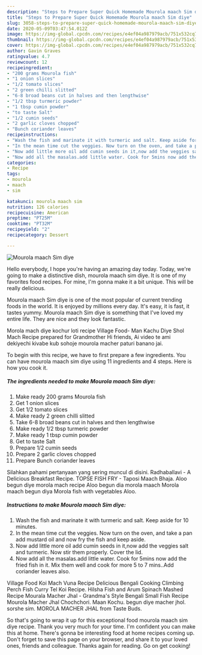 ```yaml
---
description: "Steps to Prepare Super Quick Homemade Mourola maach Sim diye"
title: "Steps to Prepare Super Quick Homemade Mourola maach Sim diye"
slug: 3058-steps-to-prepare-super-quick-homemade-mourola-maach-sim-diye
date: 2020-05-09T03:47:54.012Z
image: https://img-global.cpcdn.com/recipes/e4ef04a987979acb/751x532cq70/mourola-maach-sim-diye-recipe-main-photo.jpg
thumbnail: https://img-global.cpcdn.com/recipes/e4ef04a987979acb/751x532cq70/mourola-maach-sim-diye-recipe-main-photo.jpg
cover: https://img-global.cpcdn.com/recipes/e4ef04a987979acb/751x532cq70/mourola-maach-sim-diye-recipe-main-photo.jpg
author: Gavin Graves
ratingvalue: 4.7
reviewcount: 12
recipeingredient:
- "200 grams Mourola fish"
- "1 onion slices"
- "1/2 tomato slices"
- "2 green chilli slitted"
- "6-8 broad beans cut in halves and then lengthwise"
- "1/2 tbsp turmeric powder"
- "1 tbsp cumin powder"
- "to taste Salt"
- "1/2 cumin seeds"
- "2 garlic cloves chopped"
- "Bunch coriander leaves"
recipeinstructions:
- "Wash the fish and marinate it with turmeric and salt. Keep aside for 10 minutes."
- "In the mean time cut the veggies. Now turn on the oven, and take a pan add mustard oil and now fry the fish and keep aside."
- "Now add little more oil add cumin seeds in it,now add the veggies salt and turmeric. Now stir them properly. Cover the lid."
- "Now add all the masalas.add little water. Cook for 5mins now add the fried fish in it. Mix them well and cook for more 5 to 7 mins..Add coriander leaves also."
categories:
- Recipe
tags:
- mourola
- maach
- sim

katakunci: mourola maach sim 
nutrition: 126 calories
recipecuisine: American
preptime: "PT25M"
cooktime: "PT32M"
recipeyield: "2"
recipecategory: Dessert

---
```



![Mourola maach Sim diye](https://img-global.cpcdn.com/recipes/e4ef04a987979acb/751x532cq70/mourola-maach-sim-diye-recipe-main-photo.jpg)

Hello everybody, I hope you're having an amazing day today. Today, we're going to make a distinctive dish, mourola maach sim diye. It is one of my favorites food recipes. For mine, I'm gonna make it a bit unique. This will be really delicious.

Mourola maach Sim diye is one of the most popular of current trending foods in the world. It is enjoyed by millions every day. It's easy, it is fast, it tastes yummy. Mourola maach Sim diye is something that I've loved my entire life. They are nice and they look fantastic.

Morola mach diye kochur loti recipe Village Food- Man Kachu Diye Shol Mach Recipe prepared for Grandmother Hi friends, Ai video te ami dekiyechi kivabe kub sohoje mourola macher paturi banano jai.


To begin with this recipe, we have to first prepare a few ingredients. You can have mourola maach sim diye using 11 ingredients and 4 steps. Here is how you cook it.

<!--inarticleads1-->

##### The ingredients needed to make Mourola maach Sim diye:

1. Make ready 200 grams Mourola fish
1. Get 1 onion slices
1. Get 1/2 tomato slices
1. Make ready 2 green chilli slitted
1. Take 6-8 broad beans cut in halves and then lengthwise
1. Make ready 1/2 tbsp turmeric powder
1. Make ready 1 tbsp cumin powder
1. Get to taste Salt
1. Prepare 1/2 cumin seeds
1. Prepare 2 garlic cloves chopped
1. Prepare Bunch coriander leaves


Silahkan pahami pertanyaan yang sering muncul di disini. Radhaballavi - A Delicious Breakfast Recipe. TOPSE FISH FRY - Taposi Maach Bhaja. Aloo begun diye morola mach recipe Aloo begun dia morola maach Morola maach begun diya Morola fish with vegetables Aloo. 

<!--inarticleads2-->

##### Instructions to make Mourola maach Sim diye:

1. Wash the fish and marinate it with turmeric and salt. Keep aside for 10 minutes.
1. In the mean time cut the veggies. Now turn on the oven, and take a pan add mustard oil and now fry the fish and keep aside.
1. Now add little more oil add cumin seeds in it,now add the veggies salt and turmeric. Now stir them properly. Cover the lid.
1. Now add all the masalas.add little water. Cook for 5mins now add the fried fish in it. Mix them well and cook for more 5 to 7 mins..Add coriander leaves also.


Village Food Koi Mach Vuna Recipe Delicious Bengali Cooking Climbing Perch Fish Curry Tel Koi Recipe. Hilsha Fish and Arum Spinach Mashed Recipe Mourala Macher Jhal - Grandma&#39;s Style Bengali Small Fish Recipe Mourola Macher Jhal Chochchori. Maan Kochu. begun diye macher jhol. sorshe sim. MOROLA MACHER JHAL from Taste Buds. 

So that's going to wrap it up for this exceptional food mourola maach sim diye recipe. Thank you very much for your time. I'm confident you can make this at home. There's gonna be interesting food at home recipes coming up. Don't forget to save this page on your browser, and share it to your loved ones, friends and colleague. Thanks again for reading. Go on get cooking!

